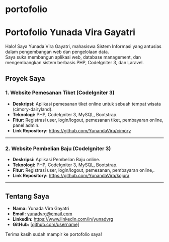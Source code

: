 # portofolio
# Portofolio Yunada Vira Gayatri

Halo! Saya Yunada Vira Gayatri, mahasiswa Sistem Informasi yang antusias dalam pengembangan web dan pengelolaan data.  
Saya suka membangun aplikasi web, database management, dan mengembangkan sistem berbasis PHP, CodeIgniter 3, dan Laravel.

## Proyek Saya

### 1. Website Pemesanan Tiket (CodeIgniter 3)
- **Deskripsi:** Aplikasi pemesanan tiket online untuk sebuah tempat wisata (cimory-dairyland).
- **Teknologi:** PHP, CodeIgniter 3, MySQL, Bootstrap.
- **Fitur:** Registrasi user, login/logout, pemesanan tiket, pembayaran online, panel admin.
- **Link Repository:** https://github.com/YunandaVira/cimory

---

### 2. Website Pembelian Baju (CodeIgniter 3)
- **Deskripsi:** Aplikasi Pembelian Baju online.
- **Teknologi:** PHP, CodeIgniter 3, MySQL, Bootstrap.
- **Fitur:** Registrasi user, login/logout, pemesanan, pembayaran online,.
- **Link Repository:** https://github.com/YunandaVira/kojura
  
---

## Tentang Saya
- **Nama:** Yunada Vira Gayatri
- **Email:** yunadvrg@email.com
- **LinkedIn:** https://www.linkedin.com/in/yunadvrg
- **GitHub:** [[github.com/username]](https://github.com/YunandaVira)

Terima kasih sudah mampir ke portofolio saya! 
